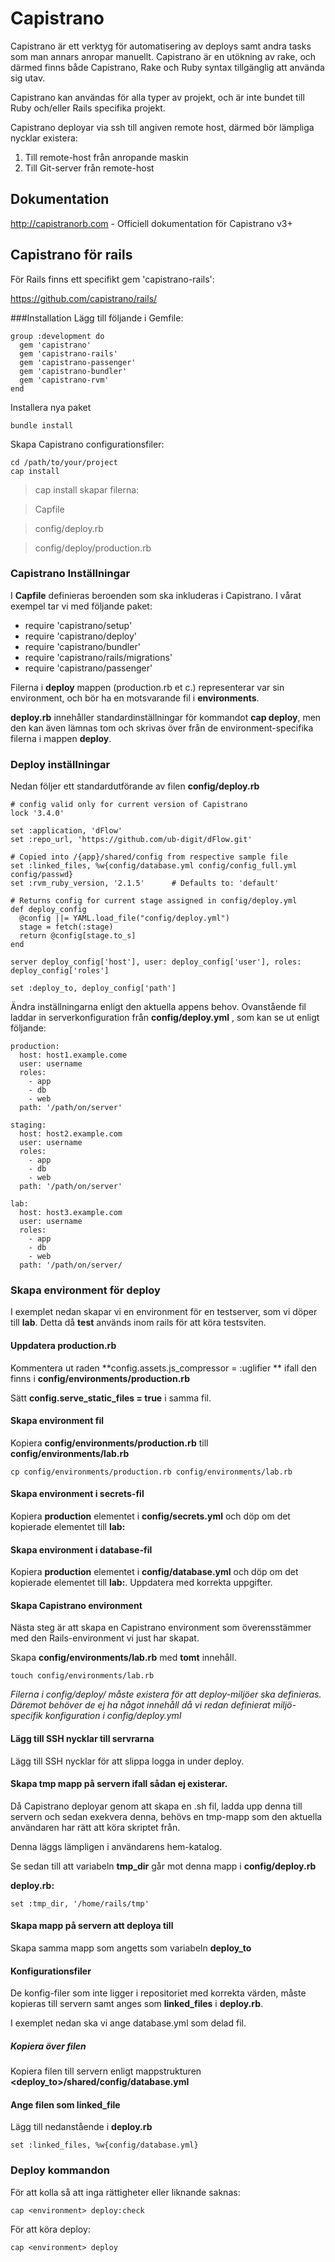 # Capistrano
Capistrano är ett verktyg för automatisering av deploys samt andra tasks som man annars anropar manuellt. Capistrano är en utökning av rake, och därmed finns både Capistrano, Rake och Ruby syntax tillgänglig att använda sig utav.

Capistrano kan användas för alla typer av projekt, och är inte bundet till Ruby och/eller Rails specifika projekt.

Capistrano deployar via ssh till angiven remote host, därmed bör lämpliga nycklar existera:
1. Till remote-host från anropande maskin
2. Till Git-server från remote-host

## Dokumentation
http://capistranorb.com - Officiell dokumentation för Capistrano v3+
## Capistrano för rails
För Rails finns ett specifikt gem 'capistrano-rails':

https://github.com/capistrano/rails/

###Installation
Lägg till följande i Gemfile:
```
group :development do
  gem 'capistrano'
  gem 'capistrano-rails'
  gem 'capistrano-passenger'
  gem 'capistrano-bundler'
  gem 'capistrano-rvm'
end
```

Installera nya paket
```
bundle install
```

Skapa Capistrano configurationsfiler:
```
cd /path/to/your/project
cap install
```
>cap install skapar filerna: 

>Capfile

>config/deploy.rb

>config/deploy/production.rb

### Capistrano Inställningar
I **Capfile** definieras beroenden som ska inkluderas i Capistrano. I vårat exempel tar vi med följande paket:

* require 'capistrano/setup'
* require 'capistrano/deploy'
* require 'capistrano/bundler'
* require 'capistrano/rails/migrations'
* require 'capistrano/passenger'

Filerna i **deploy** mappen (production.rb et c.) representerar var sin environment, och bör ha en motsvarande fil i **environments**.

**deploy.rb** innehåller standardinställningar för kommandot **cap deploy**, men den kan även lämnas tom och skrivas över från de environment-specifika filerna i mappen **deploy**.

### Deploy inställningar
Nedan följer ett standardutförande av filen **config/deploy.rb**

```
# config valid only for current version of Capistrano
lock '3.4.0'

set :application, 'dFlow'
set :repo_url, 'https://github.com/ub-digit/dFlow.git'

# Copied into /{app}/shared/config from respective sample file
set :linked_files, %w{config/database.yml config/config_full.yml config/passwd}
set :rvm_ruby_version, '2.1.5'      # Defaults to: 'default'

# Returns config for current stage assigned in config/deploy.yml
def deploy_config
  @config ||= YAML.load_file("config/deploy.yml")
  stage = fetch(:stage)
  return @config[stage.to_s]
end

server deploy_config['host'], user: deploy_config['user'], roles: deploy_config['roles']

set :deploy_to, deploy_config['path']
```

Ändra inställningarna enligt den aktuella appens behov. Ovanstående fil laddar in serverkonfiguration från **config/deploy.yml** , som kan se ut enligt följande:

```
production:
  host: host1.example.come
  user: username
  roles:
    - app
    - db
    - web
  path: '/path/on/server'

staging:
  host: host2.example.com
  user: username
  roles:
    - app
    - db
    - web
  path: '/path/on/server'

lab:
  host: host3.example.com 
  user: username
  roles:
    - app
    - db
    - web
  path: '/path/on/server/

```

### Skapa environment för deploy
I exemplet nedan skapar vi en environment för en testserver, som vi döper till **lab**. Detta då **test** används inom rails för att köra testsviten.

#### Uppdatera production.rb
Kommentera ut raden **config.assets.js_compressor = :uglifier
** ifall den finns i **config/environments/production.rb**

Sätt **config.serve_static_files = true** i samma fil.

#### Skapa environment fil
Kopiera **config/environments/production.rb** till **config/environments/lab.rb**

`cp config/environments/production.rb config/environments/lab.rb`

#### Skapa environment i secrets-fil
Kopiera **production** elementet i **config/secrets.yml** och döp om det kopierade elementet till **lab:**

#### Skapa environment i database-fil
Kopiera **production** elementet i **config/database.yml** och döp om det kopierade elementet till **lab:**. Uppdatera med korrekta uppgifter.

#### Skapa Capistrano environment
Nästa steg är att skapa en Capistrano environment som överensstämmer med den Rails-environment vi just har skapat.

Skapa **config/environments/lab.rb** med **tomt** innehåll.

`touch config/environments/lab.rb`

_Filerna i config/deploy/ måste existera för att deploy-miljöer ska definieras. Däremot behöver de ej ha något innehåll då vi redan definierat miljö-specifik konfiguration i config/deploy.yml_

#### Lägg till SSH nycklar till servrarna
Lägg till SSH nycklar för att slippa logga in under deploy.

#### Skapa tmp mapp på servern ifall sådan ej existerar.
Då Capistrano deployar genom att skapa en .sh fil, ladda upp denna till servern och sedan exekvera denna, behövs en tmp-mapp som den aktuella användaren har rätt att köra skriptet från.

Denna läggs lämpligen i användarens hem-katalog. 

Se sedan till att variabeln **tmp_dir** går mot denna mapp i **config/deploy.rb**

**deploy.rb:**

`set :tmp_dir, '/home/rails/tmp'`

#### Skapa mapp på servern att deploya till
Skapa samma mapp som angetts som variabeln **deploy_to**

#### Konfigurationsfiler
De konfig-filer som inte ligger i repositoriet med korrekta värden, måste kopieras till servern samt anges som **linked_files** i **deploy.rb**.

I exemplet nedan ska vi ange database.yml som delad fil.

##### Kopiera över filen
Kopiera filen till servern enligt mappstrukturen **&lt;deploy_to&gt;/shared/config/database.yml**

#### Ange filen som linked_file
Lägg till nedanstående i **deploy.rb**

`set :linked_files, %w{config/database.yml}`

### Deploy kommandon

För att kolla så att inga rättigheter eller liknande saknas:
```
cap <environment> deploy:check
```

För att köra deploy:
```
cap <environment> deploy
```